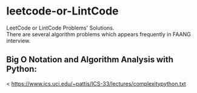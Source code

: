 # leetcode-or-LintCode
LeetCode or LintCode Problems' Solutions.   
There are several algorithm problems which appears frequently in FAANG interview.  
## Big O Notation and Algorithm Analysis with Python:  
< https://www.ics.uci.edu/~pattis/ICS-33/lectures/complexitypython.txt
